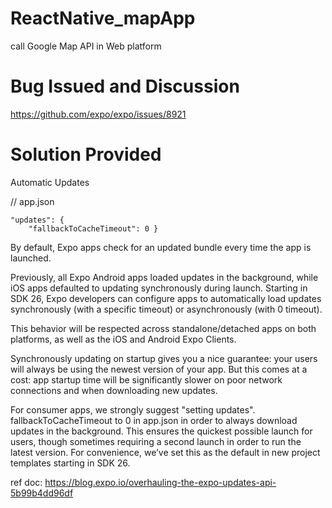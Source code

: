 # ReactNative_mapApp
call Google Map API in Web platform

# Bug Issued and Discussion

 https://github.com/expo/expo/issues/8921
 
 # Solution Provided
 
 Automatic Updates
 
 // app.json
 
    "updates": {
        "fallbackToCacheTimeout": 0 }
 

By default, Expo apps check for an updated bundle every time the app is launched. 

Previously, all Expo Android apps loaded updates in the background, while iOS apps defaulted to updating synchronously during launch. Starting in SDK 26, Expo developers can configure apps to automatically load updates synchronously (with a specific timeout) or asynchronously (with 0 timeout). 

This behavior will be respected across standalone/detached apps on both platforms, as well as the iOS and Android Expo Clients.

Synchronously updating on startup gives you a nice guarantee: your users will always be using the newest version of your app. But this comes at a cost: app startup time will be significantly slower on poor network connections and when downloading new updates.

For consumer apps, we strongly suggest "setting updates".
fallbackToCacheTimeout to 0 in app.json in order to always download updates in the background. 
This ensures the quickest possible launch for users, though sometimes requiring a second launch in order to run the latest version. For convenience, we’ve set this as the default in new project templates starting in SDK 26.

ref doc: https://blog.expo.io/overhauling-the-expo-updates-api-5b99b4dd96df

